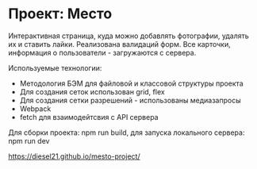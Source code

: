 # Проект: Место

Интерактивная страница, куда можно добавлять фотографии, удалять их и ставить лайки. Реализована валидаций форм. Все карточки, информация о пользователи - загружаются с сервера.

Используемые технологии:
- Методология БЭМ для файловой и классовой структуры проекта
- Для создания сеток использован grid, flex
- Для создания сетки разрешений - использованы медиазапросы
- Webpack
- fetch для взаимодейтсвия с API сервера

Для сборки проекта: npm run build, для запуска локального сервера: npm run dev

https://diesel21.github.io/mesto-project/
